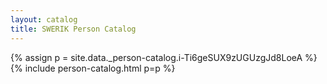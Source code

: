 ```yaml
---
layout: catalog
title: SWERIK Person Catalog
---
```

{% assign p = site.data._person-catalog.i-Ti6geSUX9zUGUzgJd8LoeA %}
{% include person-catalog.html p=p %}

